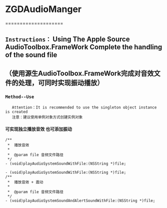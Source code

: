 # ZGDAudioManger 
====================
## `Instructions：`  Using The Apple Source  AudioToolbox.FrameWork Complete the handling of the sound file
（使用源生AudioToolbox.FrameWork完成对音效文件的处理，可同时实现振动播放）
-------------------------------------------------------------------------

### `Method--Use`
       Attention：It is recommended to use the singleton object instance is created  
       注意：建议使用单例对象方式创建实例对象

####  可实现独立播放音效 也可添加振动
```objc
/**
 *  播放音效
 *
 *  @param file 音频文件路径
 */
- (void)playAudioSystemSoundWithFile:(NSString *)file;
```
```objc
- (void)playAudioSystemSoundWithFile:(NSString *)file;
/**
 *  播放音效 + 震动
 *
 *  @param file 音频文件路径
 */
- (void)playAudioSystemSoundAndAlertSoundWithFile:(NSString *)file;
```




